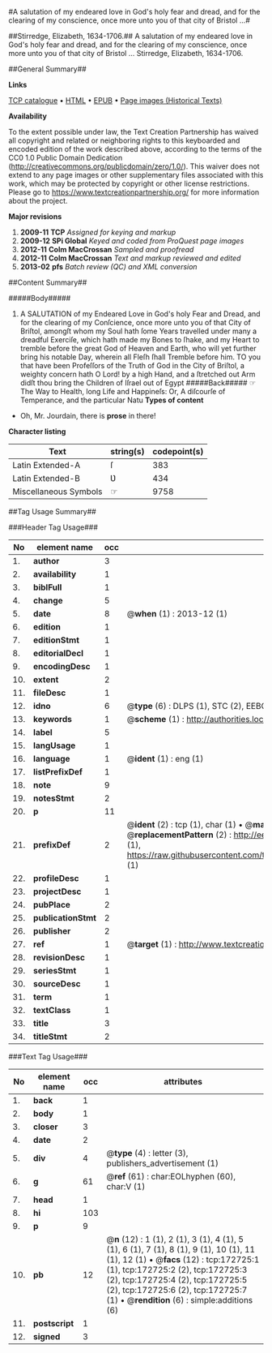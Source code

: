 #A salutation of my endeared love in God's holy fear and dread, and for the clearing of my conscience, once more unto you of that city of Bristol ...#

##Stirredge, Elizabeth, 1634-1706.##
A salutation of my endeared love in God's holy fear and dread, and for the clearing of my conscience, once more unto you of that city of Bristol ...
Stirredge, Elizabeth, 1634-1706.

##General Summary##

**Links**

[TCP catalogue](http://www.ota.ox.ac.uk/tcp/)  • 
[HTML](http://tei.it.ox.ac.uk/tcp/Texts-HTML/free/A93/A93910.html)  • 
[EPUB](http://tei.it.ox.ac.uk/tcp/Texts-EPUB/free/A93/A93910.epub) • 
[Page images (Historical Texts)](https://historicaltexts.jisc.ac.uk/eebo-45789414e)

**Availability**

To the extent possible under law, the Text Creation Partnership has waived all copyright and related or neighboring rights to this keyboarded and encoded edition of the work described above, according to the terms of the CC0 1.0 Public Domain Dedication (http://creativecommons.org/publicdomain/zero/1.0/). This waiver does not extend to any page images or other supplementary files associated with this work, which may be protected by copyright or other license restrictions. Please go to https://www.textcreationpartnership.org/ for more information about the project.

**Major revisions**

1. __2009-11__ __TCP__ *Assigned for keying and markup*
1. __2009-12__ __SPi Global__ *Keyed and coded from ProQuest page images*
1. __2012-11__ __Colm MacCrossan__ *Sampled and proofread*
1. __2012-11__ __Colm MacCrossan__ *Text and markup reviewed and edited*
1. __2013-02__ __pfs__ *Batch review (QC) and XML conversion*

##Content Summary##

#####Body#####

1. A SALUTATION of my Endeared Love in God's holy Fear and Dread, and for the clearing of my Conſcience, once more unto you of that City of Briſtol, amongſt whom my Soul hath ſome Years travelled under many a dreadful Exerciſe, which hath made my Bones to ſhake, and my Heart to tremble before the great God of Heaven and Earth, who will yet further bring his notable Day, wherein all Fleſh ſhall Tremble before him.
TO you that have been Profeſſors of the Truth of God in the City of Briſtol, a weighty concern hath O Lord! by a high Hand, and a ſtretched out Arm didſt thou bring the Children of Iſrael out of Egypt
#####Back#####
☞ The Way to Health, long Life and Happineſs: Or, A diſcourſe of Temperance, and the particular Natu
**Types of content**

  * Oh, Mr. Jourdain, there is **prose** in there!

**Character listing**


|Text|string(s)|codepoint(s)|
|---|---|---|
|Latin Extended-A|ſ|383|
|Latin Extended-B|Ʋ|434|
|Miscellaneous Symbols|☞|9758|

##Tag Usage Summary##

###Header Tag Usage###

|No|element name|occ|attributes|
|---|---|---|---|
|1.|__author__|3||
|2.|__availability__|1||
|3.|__biblFull__|1||
|4.|__change__|5||
|5.|__date__|8| @__when__ (1) : 2013-12 (1)|
|6.|__edition__|1||
|7.|__editionStmt__|1||
|8.|__editorialDecl__|1||
|9.|__encodingDesc__|1||
|10.|__extent__|2||
|11.|__fileDesc__|1||
|12.|__idno__|6| @__type__ (6) : DLPS (1), STC (2), EEBO-CITATION (1), OCLC (1), VID (1)|
|13.|__keywords__|1| @__scheme__ (1) : http://authorities.loc.gov/ (1)|
|14.|__label__|5||
|15.|__langUsage__|1||
|16.|__language__|1| @__ident__ (1) : eng (1)|
|17.|__listPrefixDef__|1||
|18.|__note__|9||
|19.|__notesStmt__|2||
|20.|__p__|11||
|21.|__prefixDef__|2| @__ident__ (2) : tcp (1), char (1)  •  @__matchPattern__ (2) : ([0-9\-]+):([0-9IVX]+) (1), (.+) (1)  •  @__replacementPattern__ (2) : http://eebo.chadwyck.com/downloadtiff?vid=$1&page=$2 (1), https://raw.githubusercontent.com/textcreationpartnership/Texts/master/tcpchars.xml#$1 (1)|
|22.|__profileDesc__|1||
|23.|__projectDesc__|1||
|24.|__pubPlace__|2||
|25.|__publicationStmt__|2||
|26.|__publisher__|2||
|27.|__ref__|1| @__target__ (1) : http://www.textcreationpartnership.org/docs/. (1)|
|28.|__revisionDesc__|1||
|29.|__seriesStmt__|1||
|30.|__sourceDesc__|1||
|31.|__term__|1||
|32.|__textClass__|1||
|33.|__title__|3||
|34.|__titleStmt__|2||


###Text Tag Usage###

|No|element name|occ|attributes|
|---|---|---|---|
|1.|__back__|1||
|2.|__body__|1||
|3.|__closer__|3||
|4.|__date__|2||
|5.|__div__|4| @__type__ (4) : letter (3), publishers_advertisement (1)|
|6.|__g__|61| @__ref__ (61) : char:EOLhyphen (60), char:V (1)|
|7.|__head__|1||
|8.|__hi__|103||
|9.|__p__|9||
|10.|__pb__|12| @__n__ (12) : 1 (1), 2 (1), 3 (1), 4 (1), 5 (1), 6 (1), 7 (1), 8 (1), 9 (1), 10 (1), 11 (1), 12 (1)  •  @__facs__ (12) : tcp:172725:1 (1), tcp:172725:2 (2), tcp:172725:3 (2), tcp:172725:4 (2), tcp:172725:5 (2), tcp:172725:6 (2), tcp:172725:7 (1)  •  @__rendition__ (6) : simple:additions (6)|
|11.|__postscript__|1||
|12.|__signed__|3||
